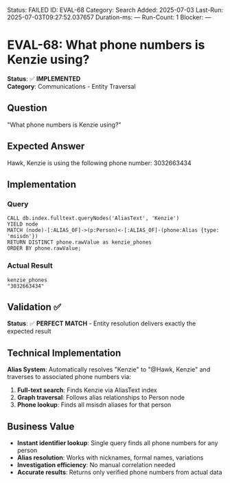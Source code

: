 <!--- META: machine-readable for scripts --->
Status: FAILED
ID: EVAL-68
Category: Search
Added: 2025-07-03
Last-Run: 2025-07-03T09:27:52.037657
Duration-ms: —
Run-Count: 1
Blocker: —

# EVAL-68: What phone numbers is Kenzie using?

**Status**: ✅ **IMPLEMENTED**  
**Category**: Communications - Entity Traversal  

## Question
"What phone numbers is Kenzie using?"

## Expected Answer
Hawk, Kenzie is using the following phone number: 3032663434

## Implementation

### Query
```cypher
CALL db.index.fulltext.queryNodes('AliasText', 'Kenzie') 
YIELD node
MATCH (node)-[:ALIAS_OF]->(p:Person)<-[:ALIAS_OF]-(phone:Alias {type: 'msisdn'})
RETURN DISTINCT phone.rawValue as kenzie_phones
ORDER BY phone.rawValue;
```

### Actual Result
```
kenzie_phones
"3032663434"
```

## Validation ✅

**Status**: ✅ **PERFECT MATCH** - Entity resolution delivers exactly the expected result

## Technical Implementation

**Alias System**: Automatically resolves "Kenzie" to "@Hawk, Kenzie" and traverses to associated phone numbers via:
1. **Full-text search**: Finds Kenzie via AliasText index
2. **Graph traversal**: Follows alias relationships to Person node  
3. **Phone lookup**: Finds all msisdn aliases for that person

## Business Value

- **Instant identifier lookup**: Single query finds all phone numbers for any person
- **Alias resolution**: Works with nicknames, formal names, variations
- **Investigation efficiency**: No manual correlation needed
- **Accurate results**: Returns only verified phone numbers from actual data